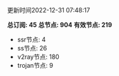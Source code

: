 更新时间2022-12-31 07:48:17

**总订阅: 45**
**总节点: 904**
**有效节点: 219**
- ssr节点: 4
- ss节点: 26
- v2ray节点: 180
- trojan节点: 9
